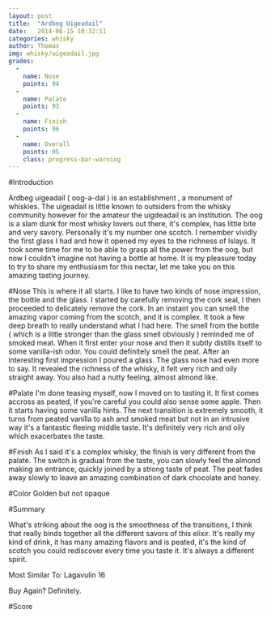 ```yaml
---
layout: post
title:  "Ardbeg Uigeadail"
date:   2014-06-15 10:32:11
categories: whisky
author: Thomas
img: whisky/uigeadail.jpg
grades:
  -
    name: Nose
    points: 94
  -
    name: Palate
    points: 93
  -
    name: Finish
    points: 96
  -
    name: Overall
    points: 95
    class: progress-bar-warning
---
```




#Introduction

Ardbeg uigeadail ( oog-a-dal ) is an establishment , a monument of whiskies. The uigeadail is little known to outsiders from the whisky community however for the amateur the uigdeadail is an institution. The oog is a slam dunk for most whisky lovers out there, it's complex, has little bite and very savory. Personally it's my number one scotch. I remember vividly the first glass I had and how it opened my eyes to the richness of Islays. It took some time for me to be able to grasp all the power from the oog, but now I couldn't imagine not having a bottle at home. It is my pleasure today to try to share my enthusiasm for this nectar, let me take you on this amazing tasting journey.

#Nose
This is where it all starts. I like to have two kinds of nose impression, the bottle and the glass.
I started by carefully removing the cork seal, I then proceeded to delicately remove the cork. In an instant you can smell the amazing vapor coming from the scotch, and it is complex. It took a few deep breath to really understand what I had here. The smell from the bottle ( which is a little stronger than the glass smell obviously ) reminded me of smoked meat. When it first enter your nose and then it subtly distills itself to some vanilla-ish odor.
You could definitely smell the peat.
After an interesting first impression I poured a glass.
The glass nose had even more to say. It revealed the richness of the whisky, it felt very rich and oily straight away.
You also had a nutty feeling, almost almond like.

#Palate 
I'm done teasing myself, now I moved on to tasting it. 
It first comes accross as peated, if you're careful you could also sense some apple. Then it starts having some vanilla hints. The next transition is extremely smooth, it turns from peated vanilla to ash and smoked meat but not in an intrusive way it's a fantastic fleeing middle taste. It's definitely very rich and oily which exacerbates the taste.

#Finish
As I said it's a complex whisky, the finish is very different from the palate.
The switch is gradual from the taste, you can slowly feel the almond making an entrance, quickly joined by a strong taste of peat. The peat fades away slowly to leave an amazing combination of dark chocolate and honey.


#Color
Golden but not opaque


#Summary 

What's striking about the oog is the smoothness of the transitions, I think that really binds together all the different savors of this elixir.
It's really my kind of drink, it has many amazing flavors and is peated, it's the kind of scotch you could rediscover every time you taste it. It's always a different spirit.

Most Similar To: Lagavulin 16

Buy Again? Definitely.

#Score